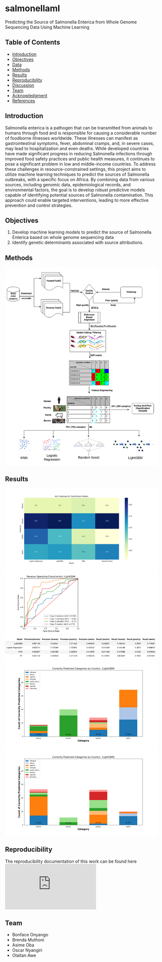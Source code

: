 # salmonellaml
Predicting the Source of Salmonella Enterica from Whole Genome Sequencing Data Using Machine Learning

## Table of Contents
- [Introduction](#Introduction)
- [Objectives](#Objectives)
- [Data](#Data)
- [Methods](#Methods)
- [Results](#Results)
- [Reproducibility](#Reproducibility)
- [Discussion](#Discussion)
- [Team](#Team)
- [Acknowledgment](#Acknowledgment)
- [References](#References)

## Introduction
Salmonella enterica is a pathogen that can be transmitted from animals to humans through food and is responsible for causing a considerable number of foodborne illnesses worldwide. These illnesses can manifest as gastrointestinal symptoms, fever, abdominal cramps, and, in severe cases, may lead to hospitalization and even deaths. While developed countries have made significant progress in reducing Salmonella infections through improved food safety practices and public health measures, it continues to pose a significant problem in low and middle-income countries. To address these challenges in resource-constrained settings, this project aims to utilize machine learning techniques to predict the sources of Salmonella outbreaks, with a specific focus on Africa. By combining data from various sources, including genomic data, epidemiological records, and environmental factors, the goal is to develop robust predictive models capable of identifying potential sources of Salmonella contamination. This approach could enable targeted interventions, leading to more effective prevention and control strategies.

## Objectives
1. Develop machine learning models to predict the source of Salmonella Enterica  based on whole genome sequencing data
2. Identify genetic determinants associated with source attributions.

## Methods

![workflow](https://github.com/omicscodeathon/salmonellaml/blob/main/figures/workflow.png)

## Results
![results](https://github.com/omicscodeathon/salmonellaml/blob/main/figures/Model%20Performance_ROC_Evaluation.png)
![results](https://github.com/omicscodeathon/salmonellaml/blob/main/figures/ROCLightGBM.png)
![results](https://github.com/omicscodeathon/salmonellaml/blob/main/figures/precision_Recall.png)
![results](https://github.com/omicscodeathon/salmonellaml/blob/main/figures/Correct_Classification_graph.png)
![results](https://github.com/omicscodeathon/salmonellaml/blob/main/figures/Misclassification_graph.png)



## Reproducibility
The reproducibility documentation of this work can be found here 
![reproducibility](https://github.com/omicscodeathon/salmonellaml/blob/main/pipeline/REDME.md)
 
 ## Team
- Bonface Onyango
- Brenda Muthoni
- Asime Oba
- Oscar Nyangiri
- Olaitan Awe

